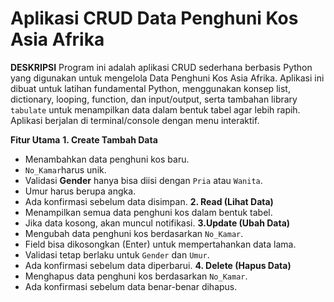 # Aplikasi CRUD Data Penghuni Kos Asia Afrika
**DESKRIPSI**
Program ini adalah aplikasi CRUD sederhana berbasis Python yang digunakan untuk mengelola Data Penghuni Kos Asia Afrika.
Aplikasi ini dibuat untuk latihan fundamental Python, menggunakan konsep list, dictionary, looping, function, dan input/output, serta tambahan library `tabulate` untuk menampilkan data dalam bentuk tabel agar lebih rapih.
Aplikasi berjalan di terminal/console dengan menu interaktif.

**Fitur Utama**
**1. Create Tambah Data**
- Menambahkan data penghuni kos baru.
- `No_Kamar`harus unik.
- Validasi **Gender** hanya bisa diisi dengan `Pria` atau `Wanita`.
- Umur harus berupa angka.
- Ada konfirmasi sebelum data disimpan.
**2. Read (Lihat Data)**
- Menampilkan semua data penghuni kos dalam bentuk tabel.
- Jika data kosong, akan muncul notifikasi.
**3.Update (Ubah Data)**
- Mengubah data penghuni kos berdasarkan `No_Kamar`.
- Field bisa dikosongkan (Enter) untuk mempertahankan data lama.
- Validasi tetap berlaku untuk `Gender` dan `Umur`.
- Ada konfirmasi sebelum data diperbarui.
**4. Delete (Hapus Data)**
- Menghapus data penghuni kos berdasarkan `No_Kamar`.
- Ada konfirmasi sebelum data benar-benar dihapus.




  
